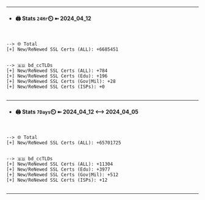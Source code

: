 

---
- #### 🖨️ **Stats** `24Hr`⏲️ ➼ 2024_04_12
```console


--> 🌐 Total
[+] New/ReNewed SSL Certs (ALL): +6685451


--> 🇧🇩 bd_ccTLDs
[+] New/ReNewed SSL Certs (ALL): +784
[+] New/ReNewed SSL Certs (Edu): +196
[+] New/ReNewed SSL Certs (Gov|Mil): +28
[+] New/ReNewed SSL Certs (ISPs): +0


```

---
- #### 🖨️ **Stats** `7Days`⏲️ ➼ 2024_04_12 <--> 2024_04_05
```console


--> 🌐 Total
[+] New/ReNewed SSL Certs (ALL): +65701725


--> 🇧🇩 bd_ccTLDs
[+] New/ReNewed SSL Certs (ALL): +11304
[+] New/ReNewed SSL Certs (Edu): +3977
[+] New/ReNewed SSL Certs (Gov|Mil): +512
[+] New/ReNewed SSL Certs (ISPs): +12


```

---

